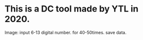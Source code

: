 # This is a DC tool made by YTL in 2020.
Image:
input 6-13 digital number.
for 40-50times.
save data.

